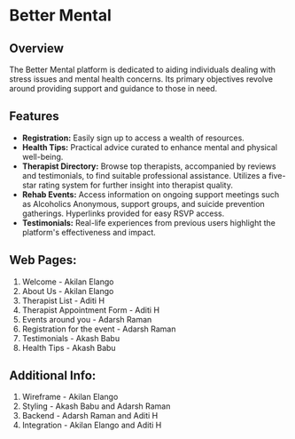 # Better Mental

## Overview
The Better Mental platform is dedicated to aiding individuals dealing with stress issues and mental health concerns. Its primary objectives revolve around providing support and guidance to those in need. 

## Features
- **Registration:** Easily sign up to access a wealth of resources.
- **Health Tips:** Practical advice curated to enhance mental and physical well-being.
- **Therapist Directory:** Browse top therapists, accompanied by reviews and testimonials, to find suitable professional assistance. Utilizes a five-star rating system for further insight into therapist quality.
- **Rehab Events:** Access information on ongoing support meetings such as Alcoholics Anonymous, support groups, and suicide prevention gatherings. Hyperlinks provided for easy RSVP access.
- **Testimonials:** Real-life experiences from previous users highlight the platform's effectiveness and impact.

## Web Pages:

1. Welcome - Akilan Elango
2. About Us - Akilan Elango
3. Therapist List - Aditi H
4. Therapist Appointment Form - Aditi H
5. Events around you - Adarsh Raman
6. Registration for the event - Adarsh Raman
7. Testimonials - Akash Babu
8. Health Tips - Akash Babu

## Additional Info:

1. Wireframe - Akilan Elango
2. Styling - Akash Babu and Adarsh Raman
3. Backend - Adarsh Raman and Aditi H
4. Integration - Akilan Elango and Aditi H